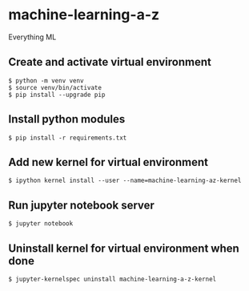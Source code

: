 # machine-learning-a-z

Everything ML

## Create and activate virtual environment

```
$ python -m venv venv
$ source venv/bin/activate
$ pip install --upgrade pip

```

## Install python modules

```
$ pip install -r requirements.txt
```

## Add new kernel for virtual environment

```
$ ipython kernel install --user --name=machine-learning-az-kernel
```

## Run jupyter notebook server

```
$ jupyter notebook
```

## Uninstall kernel for virtual environment when done

```
$ jupyter-kernelspec uninstall machine-learning-a-z-kernel
```
